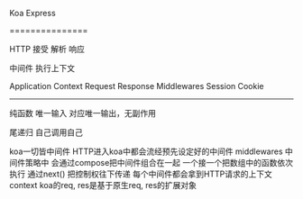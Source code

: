 Koa  Express

===============

HTTP 接受 解析 响应

中间件 执行上下文

Application Context
Request Response
Middlewares
Session Cookie

---

纯函数 唯一输入 对应唯一输出，无副作用

尾递归 自己调用自己 

koa一切皆中间件
HTTP进入koa中都会流经预先设定好的中间件 middlewares
中间件策略中 会通过compose把中间件组合在一起 
一个接一个把数组中的函数依次执行
通过next() 把控制权往下传递
每个中间件都会拿到HTTP请求的上下文context
koa的req, res是基于原生req, res的扩展对象
